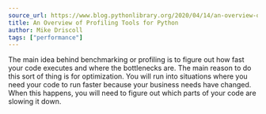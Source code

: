 ```yaml
---
source_url: https://www.blog.pythonlibrary.org/2020/04/14/an-overview-of-profiling-tools-for-python/
title: An Overview of Profiling Tools for Python
author: Mike Driscoll
tags: ["performance"]
---
```


The main idea behind benchmarking or profiling is to figure out how fast your code executes and where the bottlenecks are. The main reason to do this sort of thing is for optimization. You will run into situations where you need your code to run faster because your business needs have changed. When this happens, you will need to figure out which parts of your code are slowing it down.
